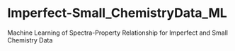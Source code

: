 # Imperfect-Small_ChemistryData_ML
Machine Learning of Spectra-Property Relationship for Imperfect and Small Chemistry Data

